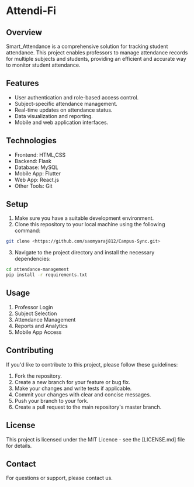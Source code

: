 # Attendi-Fi

## Overview

Smart_Attendance is a comprehensive solution for tracking student attendance. This project enables professors to manage attendance records for multiple subjects and students, providing an efficient and accurate way to monitor student attendance.

## Features

- User authentication and role-based access control.
- Subject-specific attendance management.
- Real-time updates on attendance status.
- Data visualization and reporting.
- Mobile and web application interfaces.

## Technologies

- Frontend: HTML,CSS
- Backend: Flask
- Database: MySQL
- Mobile App: Flutter
- Web App: React.js
- Other Tools: Git

## Setup

1. Make sure you have a suitable development environment.
2. Clone this repository to your local machine using the following command:

```bash
git clone <https://github.com/saomyaraj812/Campus-Sync.git>
```

3. Navigate to the project directory and install the necessary dependencies:

```bash
cd attendance-management
pip install -r requirements.txt
```

## Usage

1. Professor Login
2. Subject Selection
3. Attendance Management
4. Reports and Analytics
5. Mobile App Access

## Contributing

If you'd like to contribute to this project, please follow these guidelines:

1. Fork the repository.
2. Create a new branch for your feature or bug fix.
3. Make your changes and write tests if applicable.
4. Commit your changes with clear and concise messages.
5. Push your branch to your fork.
6. Create a pull request to the main repository's master branch.

## License

This project is licensed under the MIT Licence - see the [LICENSE.md] file for details.

## Contact

For questions or support, please contact us.
